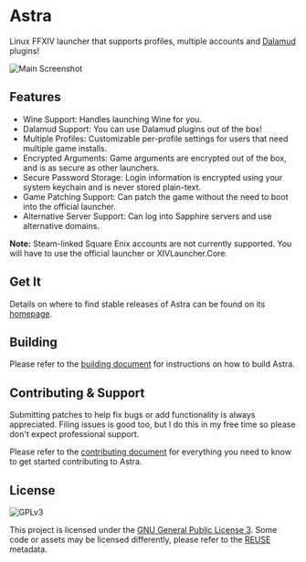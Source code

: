 # Astra

Linux FFXIV launcher that supports profiles, multiple accounts and [Dalamud](https://github.com/goatcorp/Dalamud)
plugins!

![Main Screenshot](https://xiv.zone/astra/main-screenshot.png)

## Features

* Wine Support: Handles launching Wine for you.
* Dalamud Support: You can use Dalamud plugins out of the box!
* Multiple Profiles: Customizable per-profile settings for users that need multiple game installs.
* Encrypted Arguments: Game arguments are encrypted out of the box, and is as secure as other launchers.
* Secure Password Storage: Login information is encrypted using your system keychain and is never stored plain-text.
* Game Patching Support: Can patch the game without the need to boot into the official launcher.
* Alternative Server Support: Can log into Sapphire servers and use alternative domains. 

**Note:** Steam-linked Square Enix accounts are not currently supported. You will have to use the official launcher or XIVLauncher.Core.

## Get It

Details on where to find stable releases of Astra can be found on its [homepage](https://xiv.zone/astra/install).

## Building

Please refer to the [building document](BUILDING.md) for instructions on how to build Astra.

## Contributing & Support

Submitting patches to help fix bugs or add functionality is always appreciated. Filing issues is good too, but I do this in my free time so please don't expect professional support.

Please refer to the [contributing document](CONTRIBUTING.md) for everything you need to know to get started contributing to Astra.

## License

![GPLv3](https://www.gnu.org/graphics/gplv3-127x51.png)

This project is licensed under the [GNU General Public License 3](LICENSE). Some code or assets may be licensed differently, please refer to the [REUSE](https://reuse.software/spec/) metadata.
